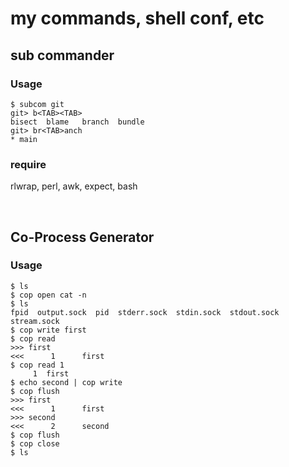 # my commands, shell conf, etc

## sub commander

### Usage
```
$ subcom git
git> b<TAB><TAB>
bisect  blame   branch  bundle
git> br<TAB>anch
* main
```

### require
rlwrap, perl, awk, expect, bash

<br>

## Co-Process Generator

### Usage
```
$ ls
$ cop open cat -n
$ ls
fpid  output.sock  pid  stderr.sock  stdin.sock  stdout.sock  stream.sock
$ cop write first
$ cop read
>>> first
<<<      1      first
$ cop read 1
     1  first
$ echo second | cop write
$ cop flush
>>> first
<<<      1      first
>>> second
<<<      2      second
$ cop flush
$ cop close
$ ls
```
